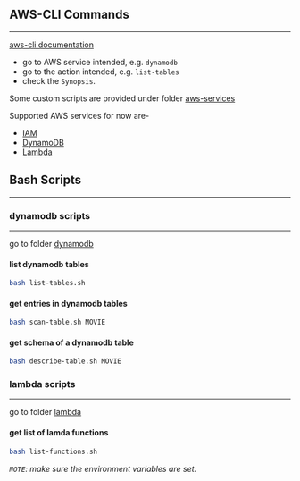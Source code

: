 ## AWS-CLI Commands
---

[aws-cli documentation](https://docs.aws.amazon.com/cli/latest/index.html)
- go to AWS service intended, e.g. `dynamodb`
- go to the action intended, e.g. `list-tables`
- check the `Synopsis`.

Some custom scripts are provided under folder [aws-services](/aws-services/)

Supported AWS services for now are-
- [IAM](/aws-services/iam/)
- [DynamoDB](/aws-services/dynamodb/)
- [Lambda](/aws-services/lambda/)

## Bash Scripts
---

### dynamodb scripts
---
go to folder [dynamodb](/aws-services/dynamodb/)

#### list dynamodb tables

```bash
bash list-tables.sh
```

#### get entries in dynamodb tables

```bash
bash scan-table.sh MOVIE
```

#### get schema of a dynamodb table

```bash
bash describe-table.sh MOVIE
```

### lambda scripts
---
go to folder [lambda](/aws-services/lambda/)

#### get list of lamda functions

```bash
bash list-functions.sh
```

*`NOTE`: make sure the environment variables are set.*
